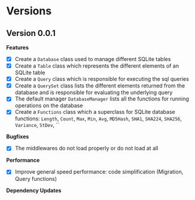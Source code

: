 # Versions

## Version 0.0.1

**Features**

* [x] Create a `Database` class used to manage different SQLite tables
* [x] Create a `Table` class which represents the different elements of an SQLite table
* [x] Create a `Query` class which is responsible for executing the sql queries
* [x] Create a `QuerySet` class lists the different elements returned from the database and is responsible for evaluating the underlying query
* [x] The default manager `DatabaseManager` lists all the functions for running operations on the database
* [x] Create a `Functions` class which a superclass for SQLite database functions: `Length`, `Count`, `Max`, `Min`, `Avg`, `MD5Hash`, `SHA1`, `SHA224`, `SHA256`, `Variance`, `StDev`, ``

**Bugfixes**

* [x] The middlewares do not load properly or do not load at all

**Performance**

* [x] Improve general speed performance: code simplification (Migration, Query functions)

**Dependency Updates**
